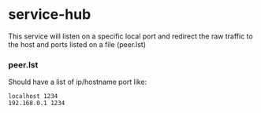 # service-hub
This service will listen on a specific local port and redirect the raw traffic to the host and ports listed on a file (peer.lst)

### peer.lst

Should have a list of ip/hostname port like:
```
localhost 1234
192.168.0.1 1234

